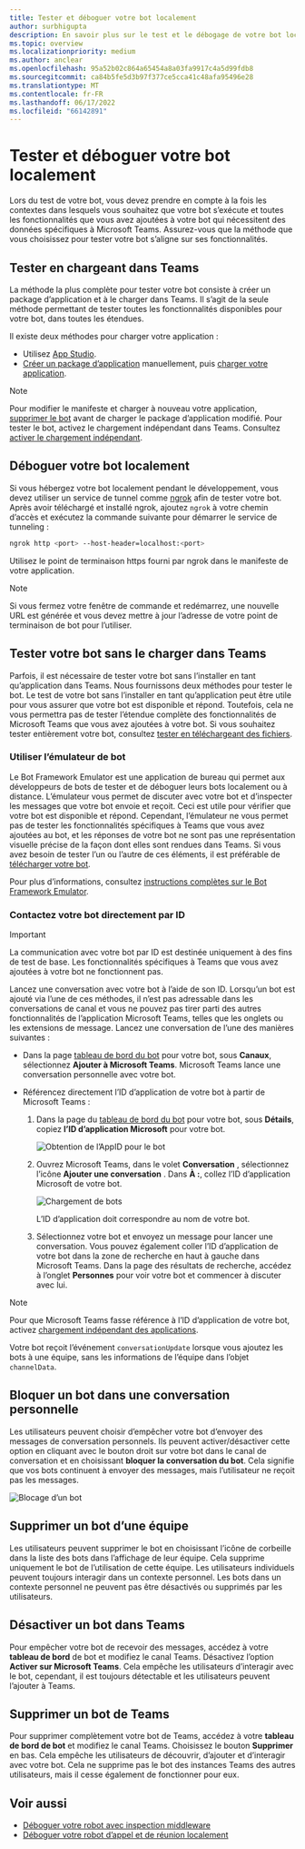 ```yaml
---
title: Tester et déboguer votre bot localement
author: surbhigupta
description: En savoir plus sur le test et le débogage de votre bot localement avec un IDE dans Teams environnement via le chargement indépendant et bien plus encore
ms.topic: overview
ms.localizationpriority: medium
ms.author: anclear
ms.openlocfilehash: 95a52b02c864a65454a8a03fa9917c4a5d99fdb8
ms.sourcegitcommit: ca84b5fe5d3b97f377ce5cca41c48afa95496e28
ms.translationtype: MT
ms.contentlocale: fr-FR
ms.lasthandoff: 06/17/2022
ms.locfileid: "66142891"
---
```

# <a name="test-and-debug-your-bot-locally"></a>Tester et déboguer votre bot localement

Lors du test de votre bot, vous devez prendre en compte à la fois les contextes dans lesquels vous souhaitez que votre bot s’exécute et toutes les fonctionnalités que vous avez ajoutées à votre bot qui nécessitent des données spécifiques à Microsoft Teams. Assurez-vous que la méthode que vous choisissez pour tester votre bot s’aligne sur ses fonctionnalités.

## <a name="test-by-uploading-to-teams"></a>Tester en chargeant dans Teams

La méthode la plus complète pour tester votre bot consiste à créer un package d’application et à le charger dans Teams. Il s’agit de la seule méthode permettant de tester toutes les fonctionnalités disponibles pour votre bot, dans toutes les étendues.

Il existe deux méthodes pour charger votre application :

* Utilisez [App Studio](~/concepts/build-and-test/app-studio-overview.md).
* [Créer un package d’application](~/concepts/build-and-test/apps-package.md) manuellement, puis [charger votre application](~/concepts/deploy-and-publish/apps-upload.md).

> [!NOTE]
> Pour modifier le manifeste et charger à nouveau votre application, [supprimer le bot](#delete-a-bot-from-teams) avant de charger le package d’application modifié.
> Pour tester le bot, activez le chargement indépendant dans Teams. Consultez [activer le chargement indépendant](/microsoftteams/platform/concepts/build-and-test/prepare-your-o365-tenant#enable-custom-teams-apps-and-turn-on-custom-app-uploading).

## <a name="debug-your-bot-locally"></a>Déboguer votre bot localement

Si vous hébergez votre bot localement pendant le développement, vous devez utiliser un service de tunnel comme [ngrok](https://ngrok.com/) afin de tester votre bot. Après avoir téléchargé et installé ngrok, ajoutez `ngrok` à votre chemin d’accès et exécutez la commande suivante pour démarrer le service de tunneling :

```bash
ngrok http <port> --host-header=localhost:<port>
```

Utilisez le point de terminaison https fourni par ngrok dans le manifeste de votre application.

> [!NOTE]
> Si vous fermez votre fenêtre de commande et redémarrez, une nouvelle URL est générée et vous devez mettre à jour l’adresse de votre point de terminaison de bot pour l’utiliser.

## <a name="test-your-bot-without-uploading-to-teams"></a>Tester votre bot sans le charger dans Teams

Parfois, il est nécessaire de tester votre bot sans l’installer en tant qu’application dans Teams. Nous fournissons deux méthodes pour tester le bot. Le test de votre bot sans l’installer en tant qu’application peut être utile pour vous assurer que votre bot est disponible et répond. Toutefois, cela ne vous permettra pas de tester l’étendue complète des fonctionnalités de Microsoft Teams que vous avez ajoutées à votre bot. Si vous souhaitez tester entièrement votre bot, consultez [tester en téléchargeant des fichiers](#test-by-uploading-to-teams).

### <a name="use-the-bot-emulator"></a>Utiliser l’émulateur de bot

Le Bot Framework Emulator est une application de bureau qui permet aux développeurs de bots de tester et de déboguer leurs bots localement ou à distance. L’émulateur vous permet de discuter avec votre bot et d’inspecter les messages que votre bot envoie et reçoit. Ceci est utile pour vérifier que votre bot est disponible et répond. Cependant, l’émulateur ne vous permet pas de tester les fonctionnalités spécifiques à Teams que vous avez ajoutées au bot, et les réponses de votre bot ne sont pas une représentation visuelle précise de la façon dont elles sont rendues dans Teams. Si vous avez besoin de tester l’un ou l’autre de ces éléments, il est préférable de [télécharger votre bot](#test-by-uploading-to-teams).

Pour plus d’informations, consultez [instructions complètes sur le Bot Framework Emulator](/azure/bot-service/bot-service-debug-emulator?view=azure-bot-service-4.0&preserve-view=true).

### <a name="talk-to-your-bot-directly-by-id"></a>Contactez votre bot directement par ID

> [!Important]
> La communication avec votre bot par ID est destinée uniquement à des fins de test de base. Les fonctionnalités spécifiques à Teams que vous avez ajoutées à votre bot ne fonctionnent pas.

Lancez une conversation avec votre bot à l’aide de son ID. Lorsqu’un bot est ajouté via l’une de ces méthodes, il n’est pas adressable dans les conversations de canal et vous ne pouvez pas tirer parti des autres fonctionnalités de l’application Microsoft Teams, telles que les onglets ou les extensions de message. Lancez une conversation de l’une des manières suivantes :

* Dans la page [tableau de bord du bot](https://dev.botframework.com/bots) pour votre bot, sous **Canaux**, sélectionnez **Ajouter à Microsoft Teams**. Microsoft Teams lance une conversation personnelle avec votre bot.

* Référencez directement l’ID d’application de votre bot à partir de Microsoft Teams :
   1. Dans la page du [tableau de bord du bot](https://dev.botframework.com/bots) pour votre bot, sous **Détails**, copiez **l’ID d’application Microsoft** pour votre bot.
  
      ![Obtention de l’AppID pour le bot](~/assets/images/bots_appid_botframework.png)
  
   2. Ouvrez Microsoft Teams, dans le volet **Conversation** , sélectionnez l’icône **Ajouter une conversation** . Dans **À :**, collez l’ID d’application Microsoft de votre bot.
  
      ![Chargement de bots](~/assets/images/bots_uploading.png)

      L’ID d’application doit correspondre au nom de votre bot.

   3. Sélectionnez votre bot et envoyez un message pour lancer une conversation.
      Vous pouvez également coller l’ID d’application de votre bot dans la zone de recherche en haut à gauche dans Microsoft Teams. Dans la page des résultats de recherche, accédez à l’onglet **Personnes** pour voir votre bot et commencer à discuter avec lui.

> [!Note]
> Pour que Microsoft Teams fasse référence à l’ID d’application de votre bot, activez [chargement indépendant des applications](/microsoftteams/platform/concepts/build-and-test/prepare-your-o365-tenant#enable-custom-teams-apps-and-turn-on-custom-app-uploading).

Votre bot reçoit l’événement `conversationUpdate` lorsque vous ajoutez les bots à une équipe, sans les informations de l’équipe dans l’objet `channelData`.

## <a name="block-a-bot-in-personal-chat"></a>Bloquer un bot dans une conversation personnelle

Les utilisateurs peuvent choisir d’empêcher votre bot d’envoyer des messages de conversation personnels. Ils peuvent activer/désactiver cette option en cliquant avec le bouton droit sur votre bot dans le canal de conversation et en choisissant **bloquer la conversation du bot**. Cela signifie que vos bots continuent à envoyer des messages, mais l’utilisateur ne reçoit pas les messages.

![Blocage d’un bot](~/assets/images/bots/botdisable.png)

## <a name="remove-a-bot-from-a-team"></a>Supprimer un bot d’une équipe

Les utilisateurs peuvent supprimer le bot en choisissant l’icône de corbeille dans la liste des bots dans l’affichage de leur équipe. Cela supprime uniquement le bot de l’utilisation de cette équipe. Les utilisateurs individuels peuvent toujours interagir dans un contexte personnel. Les bots dans un contexte personnel ne peuvent pas être désactivés ou supprimés par les utilisateurs.

## <a name="disable-a-bot-in-teams"></a>Désactiver un bot dans Teams

Pour empêcher votre bot de recevoir des messages, accédez à votre **tableau de bord** de bot et modifiez le canal Teams. Désactivez l’option **Activer sur Microsoft Teams**. Cela empêche les utilisateurs d’interagir avec le bot, cependant, il est toujours détectable et les utilisateurs peuvent l’ajouter à Teams.

## <a name="delete-a-bot-from-teams"></a>Supprimer un bot de Teams

Pour supprimer complètement votre bot de Teams, accédez à votre **tableau de bord de bot** et modifiez le canal Teams. Choisissez le bouton **Supprimer** en bas. Cela empêche les utilisateurs de découvrir, d’ajouter et d’interagir avec votre bot. Cela ne supprime pas le bot des instances Teams des autres utilisateurs, mais il cesse également de fonctionner pour eux.

## <a name="see-also"></a>Voir aussi

* [Déboguer votre robot avec inspection middleware](/azure/bot-service/bot-service-debug-inspection-middleware)
* [Déboguer votre robot d’appel et de réunion localement](~/bots/calls-and-meetings/debugging-local-testing-calling-meeting-bots.md)
